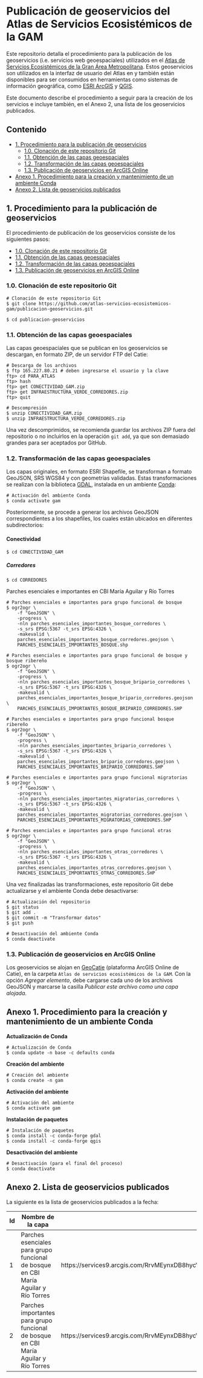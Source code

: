 # Publicación de geoservicios del Atlas de Servicios Ecosistémicos de la GAM

Este repositorio detalla el procedimiento para la publicación de los geoservicios (i.e. servicios web geoespaciales) utilizados en el [Atlas de Servicios Ecosistémicos de la Gran Área Metropolitana](). Estos geoservicios son utilizados en la interfaz de usuario del Atlas en y también están disponibles para ser consumidos en herramientas como sistemas de información geográfica, como [ESRI ArcGIS](https://www.arcgis.com/) y [QGIS](https://qgis.org/).

Este documento describe el procedimiento a seguir para la creación de los servicios e incluye también, en el Anexo 2, una lista de los geoservicios publicados.

## Contenido
- [1. Procedimiento para la publicación de geoservicios](#1-procedimiento-para-la-publicaci%C3%B3n-de-geoservicios)
    - [1.0. Clonación de este repositorio Git](#10-clonaci%C3%B3n-de-este-repositorio-git)
    - [1.1. Obtención de las capas geoespaciales](#11-obtenci%C3%B3n-de-las-capas-geoespaciales)
    - [1.2. Transformación de las capas geoespaciales](#12-transformaci%C3%B3n-de-las-capas-geoespaciales)
    - [1.3. Publicación de geoservicios en ArcGIS Online](#13-publicaci%C3%B3n-de-geoservicios-en-arcgis-online)
- [Anexo 1. Procedimiento para la creación y mantenimiento de un ambiente Conda](#anexo-1-procedimiento-para-la-creaci%C3%B3n-y-mantenimiento-de-un-ambiente-conda)
- [Anexo 2. Lista de geoservicios publicados](#anexo-2-lista-de-geoservicios-publicados)

## 1. Procedimiento para la publicación de geoservicios
El procedimiento de publicación de los geoservicios consiste de los siguientes pasos:

- [1.0. Clonación de este repositorio Git](#10-clonaci%C3%B3n-de-este-repositorio-git)
- [1.1. Obtención de las capas geoespaciales](#11-obtenci%C3%B3n-de-las-capas-geoespaciales)
- [1.2. Transformación de las capas geoespaciales](#12-transformaci%C3%B3n-de-las-capas-geoespaciales)
- [1.3. Publicación de geoservicios en ArcGIS Online](#13-publicaci%C3%B3n-de-geoservicios-en-arcgis-online)

### 1.0. Clonación de este repositorio Git
```shell
# Clonación de este repositorio Git
$ git clone https://github.com/atlas-servicios-ecosistemicos-gam/publicacion-geoservicios.git

$ cd publicacion-geoservicios
```

### 1.1. Obtención de las capas geoespaciales
Las capas geoespaciales que se publican en los geoservicios se descargan, en formato ZIP, de un servidor FTP del Catie:
```shell
# Descarga de los archivos
$ ftp 165.227.80.21 # deben ingresarse el usuario y la clave
ftp> cd PARA_ATLAS
ftp> hash
ftp> get CONECTIVIDAD_GAM.zip
ftp> get INFRAESTRUCTURA_VERDE_CORREDORES.zip
ftp> quit

# Descompresión
$ unzip CONECTIVIDAD_GAM.zip
$ unzip INFRAESTRUCTURA_VERDE_CORREDORES.zip
```
Una vez descomprimidos, se recomienda guardar los archivos ZIP fuera del repositorio o no incluirlos en la operación ```git add```, ya que son demasiado grandes para ser aceptados por GitHub.

### 1.2. Transformación de las capas geoespaciales
Los capas originales, en formato ESRI Shapefile, se transforman a formato GeoJSON, SRS WGS84 y con geometrías validadas. Estas transformaciones se realizan con la biblioteca [GDAL](https://gdal.org/), instalada en un ambiente [Conda](https://docs.conda.io/):
```shell
# Activación del ambiente Conda
$ conda activate gam
```

Posteriormente, se procede a generar los archivos GeoJSON correspondientes a los shapefiles, los cuales están ubicados en diferentes subdirectorios:
#### Conectividad
```shell
$ cd CONECTIVIDAD_GAM
```
##### Corredores
```shell
$ cd CORREDORES
```

Parches esenciales e importantes en CBI María Aguilar y Río Torres
```shell
# Parches esenciales e importantes para grupo funcional de bosque
$ ogr2ogr \
    -f "GeoJSON" \
    -progress \
    -nln parches_esenciales_importantes_bosque_corredores \
    -s_srs EPSG:5367 -t_srs EPSG:4326 \
    -makevalid \
    parches_esenciales_importantes_bosque_corredores.geojson \
    PARCHES_ESENCIALES_IMPORTANTES_BOSQUE.shp
    
# Parches esenciales e importantes para grupo funcional de bosque y bosque ribereño
$ ogr2ogr \
    -f "GeoJSON" \
    -progress \
    -nln parches_esenciales_importantes_bosque_bripario_corredores \
    -s_srs EPSG:5367 -t_srs EPSG:4326 \
    -makevalid \
    parches_esenciales_importantes_bosque_bripario_corredores.geojson \
    PARCHES_ESENCIALES_IMPORTANTES_BOSQUE_BRIPARIO_CORREDORES.SHP
    
# Parches esenciales e importantes para grupo funcional bosque ribereño
$ ogr2ogr \
    -f "GeoJSON" \
    -progress \
    -nln parches_esenciales_importantes_bripario_corredores \
    -s_srs EPSG:5367 -t_srs EPSG:4326 \
    -makevalid \
    parches_esenciales_importantes_bripario_corredores.geojson \
    PARCHES_ESENCIALES_IMPORTANTES_BRIPARIO_CORREDORES.SHP
    
# Parches esenciales e importantes para grupo funcional migratorias
$ ogr2ogr \
    -f "GeoJSON" \
    -progress \
    -nln parches_esenciales_importantes_migratorias_corredores \
    -s_srs EPSG:5367 -t_srs EPSG:4326 \
    -makevalid \
    parches_esenciales_importantes_migratorias_corredores.geojson \
    PARCHES_ESENCIALES_IMPORTANTES_MIGRATORIAS_CORREDORES.SHP
    
# Parches esenciales e importantes para grupo funcional otras
$ ogr2ogr \
    -f "GeoJSON" \
    -progress \
    -nln parches_esenciales_importantes_otras_corredores \
    -s_srs EPSG:5367 -t_srs EPSG:4326 \
    -makevalid \
    parches_esenciales_importantes_otras_corredores.geojson \
    PARCHES_ESENCIALES_IMPORTANTES_OTRAS_CORREDORES.SHP    
```

Una vez finalizadas las transformaciones, este repositorio Git debe actualizarse y el ambiente Conda debe desactivarse:
```shell
# Actualización del repositorio
$ git status
$ git add .
$ git commit -m "Transformar datos"
$ git push

# Desactivación del ambiente Conda
$ conda deactivate
```

### 1.3. Publicación de geoservicios en ArcGIS Online
Los geoservicios se alojan en [GeoCatie](https://geocatie.maps.arcgis.com/) (plataforma ArcGIS Online de Catie), en la carpeta ```Atlas de servicios ecosistémicos de la GAM```. Con la opción *Agregar elemento*, debe cargarse cada uno de los archivos GeoJSON y marcarse la casilla *Publicar este archivo como una capa alojada*.

## Anexo 1. Procedimiento para la creación y mantenimiento de un ambiente Conda
**Actualización de Conda**
```shell
# Actualización de Conda
$ conda update -n base -c defaults conda
```

**Creación del ambiente**
```shell
# Creación del ambiente
$ conda create -n gam
```

**Activación del ambiente**
```shell
# Activación del ambiente
$ conda activate gam
```

**Instalación de paquetes**
```shell
# Instalación de paquetes
$ conda install -c conda-forge gdal
$ conda install -c conda-forge qgis
```

**Desactivación del ambiente**
```shell
# Desactivación (para el final del proceso)
$ conda deactivate
```

## Anexo 2. Lista de geoservicios publicados
La siguiente es la lista de geoservicios publicados a la fecha:

<table>
  <thead>
    <tr><th>Id</th><th>Nombre de la capa</th><th>ArcGIS REST Feature Service</th><th>Visualización</th><th>Archivo original</th></tr>
  </thead>
  <tbody>
    <tr>
      <td>
        1
      </td>
      <td>
        Parches esenciales para grupo funcional de bosque en CBI María Aguilar y Río Torres
      </td>
      <td>
        https://services9.arcgis.com/RrvMEynxDB8hycVO/arcgis/rest/services/parches_esenciales_importantes_bosque_corredores/FeatureServer/0
      </td>
      <td>
        https://atlas-servicios-ecosistemicos-gam.github.io/parches-esenciales-importantes-bosque-corredores/
      </td>
      <td>
        PARCHES_ESENCIALES_IMPORTANTES_BOSQUE_CORREDORES.SHP
      </td>      
    </tr>
    <tr>
      <td>
        2
      </td>      
      <td>
        Parches importantes para grupo funcional de bosque en CBI María Aguilar y Río Torres
      </td>
      <td>
        https://services9.arcgis.com/RrvMEynxDB8hycVO/arcgis/rest/services/parches_esenciales_importantes_bosque_corredores/FeatureServer/0
      </td>
      <td>
        https://atlas-servicios-ecosistemicos-gam.github.io/parches-esenciales-importantes-bosque-corredores/
      </td>
      <td>
        PARCHES_ESENCIALES_IMPORTANTES_BOSQUE_CORREDORES.SHP
      </td>      
    </tr>    
  </tbody>
</table>
